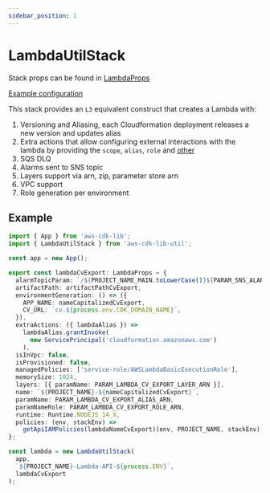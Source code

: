 ```yaml
---
sidebar_position: 1
---
```


# LambdaUtilStack
Stack props can be found in [LambdaProps](https://github.com/crisboarna/aws-cdk-lib-util/tree/master/packages/aws-cdk-lib-util/src/lambda/LambdaUtilStack.ts)

[Example configuration](https://github.com/crisboarna/react-cv/tree/master/apps/infra/src/config/lambda.ts)

This stack provides an `L3` equivalent construct that creates a Lambda with:
1. Versioning and Aliasing, each Cloudformation deployment releases a new version and updates alias
2. Extra actions that allow configuring external interactions with the lambda by providing the `scope`, `alias`, `role` and [other](https://github.com/crisboarna/aws-cdk-lib-util/tree/master/packages/aws-cdk-lib-util/src/lambda/LambdaUtilStack.ts)
3. SQS DLQ
4. Alarms sent to SNS topic
5. Layers support via arn, zip, parameter store arn
6. VPC support
7. Role generation per environment

## Example
```typescript title="YourStack.ts"
import { App } from 'aws-cdk-lib';
import { LambdaUtilStack } from 'aws-cdk-lib-util';

const app = new App();

export const lambdaCvExport: LambdaProps = {
  alarmTopicParam: `/${PROJECT_NAME_MAIN.toLowerCase()}${PARAM_SNS_ALARMS_ARN}`,
  artifactPath: artifactPathCvExport,
  environmentGeneration: () => ({
    APP_NAME: nameCapitalizedCvExport,
    CV_URL: `cv.${process.env.CDK_DOMAIN_NAME}`,
  }),
  extraActions: ({ lambdaAlias }) =>
    lambdaAlias.grantInvoke(
      new ServicePrincipal('cloudformation.amazonaws.com')
    ),
  isInVpc: false,
  isProvisioned: false,
  managedPolicies: ['service-role/AWSLambdaBasicExecutionRole'],
  memorySize: 1024,
  layers: [{ paramName: PARAM_LAMBDA_CV_EXPORT_LAYER_ARN }],
  name: `${PROJECT_NAME}-${nameCapitalizedCvExport}`,
  paramName: PARAM_LAMBDA_CV_EXPORT_ALIAS_ARN,
  paramNameRole: PARAM_LAMBDA_CV_EXPORT_ROLE_ARN,
  runtime: Runtime.NODEJS_14_X,
  policies: (env, stackEnv) =>
    getApiIAMPolicies(lambdaNameCvExport)(env, PROJECT_NAME, stackEnv),
};

const lambda = new LambdaUtilStack(
  app,
  `${PROJECT_NAME}-Lambda-API-${process.ENV}`,
  lambdaCvExport
);
```
